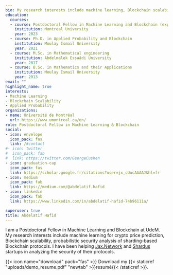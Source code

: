 ```yaml
---
bio: My research interests include machine learning, Blockchain scalability, and applied probability.
education:
  courses:
  - course: Postdoctoral Fellow in Machine Learning and Blockchain (expected)
    institution: Montreal University
    year: 2023
  - course: Ph.D. in Applied Probability and Blockchain
    institution: Moulay Ismail University
    year: 2021
  - course: M.Sc. in Mathematical engineering
    institution: Abdelmalek Essaâdi University
    year: 2017
  - course: B.Sc. in Mathematics and their Applications
    institution: Moulay Ismail University
    year: 2013
email: ""
highlight_name: true
interests:
- Machine Learning
- Blockchain Scalability
- Applied Probability
organizations:
- name: Université de Montréal
  url: https://www.umontreal.ca/en/
role: Postdoctoral Fellow in Machine Learning & Blockchain
social:
- icon: envelope
  icon_pack: fas
  link: /#contact
#- icon: twitter
#  icon_pack: fab
#  link: https://twitter.com/GeorgeCushen
- icon: graduation-cap
  icon_pack: fas
  link: https://scholar.google.fr/citations?user=jx_cUucAAAAJ&hl=fr
- icon: medium
  icon_pack: fab
  link: https://medium.com/@abdelatif.hafid
- icon: linkedin
  icon_pack: fab
  link: https://www.linkedin.com/in/abdelatif-hafid-74b96111a/

superuser: true
title: Abdelatif Hafid
---
```

I am a Postdoctoral Fellow in Machine Learning and Blockchain at UdeM. My research interests include machine learning for crypto price prediction, Blockchain scalability, probabilistic security analysis of sharding-based Blockchain protocols. I have been helping [Jax.Network](https://jax.network) and [Shardus](https://shardus.com) startups in analyzing the security of their protocols.


{{< icon name="download" pack="fas" >}} Download my {{< staticref "uploads/demo_resume.pdf" "newtab" >}}resumé{{< /staticref >}}.
